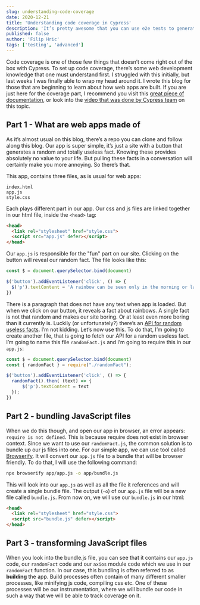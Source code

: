 ```yaml
---
slug: understanding-code-coverage
date: 2020-12-21
title: 'Understanding code coverage in Cypress'
description: 'It’s pretty awesome that you can use e2e tests to generate your coverage data. In this blog I’m describing how the whole process works.'
published: false
author: 'Filip Hric'
tags: ['testing', 'advanced']
---
```

Code coverage is one of those few things that doesn’t come right out of the box with Cypress. To set up code coverage, there’s some web development knowledge that one must understand first. I struggled with this initially, but last weeks I was finally able to wrap my head around it. I wrote this blog for those that are beginning to learn about how web apps are built. If you are just here for the coverage part, I recommend you visit this [great piece of documentation](https://docs.cypress.io/guides/tooling/code-coverage.html#Introduction), or look into the [video that was done by Cypress team](https://www.youtube.com/watch?v=C8g5X4vCZJA) on this topic.

## Part 1 - What are web apps made of
As it’s almost usual on this blog, there’s a repo you can clone and follow along this blog. Our app is super simple, it’s just a site with a button that generates a random and totally useless fact. Knowing these provides absolutely no value to your life. But pulling these facts in a conversation will certainly make you more annoying. So there’s that.

This app, contains three files, as is usual for web apps:
```
index.html
app.js
style.css
```
Each plays different part in our app. Our css and js files are linked together in our html file, inside the `<head>` tag:
```html
<head>
  <link rel="stylesheet" href="style.css">
  <script src="app.js" defer></script>
</head>
```

Our `app.js` is responsible for the "fun" part on our site. Clicking on the button will reveal our random fact. The file looks like this:
```js
const $ = document.querySelector.bind(document)

$('button').addEventListener('click', () => {
  $('p').textContent = 'A rainbow can be seen only in the morning or late afternoon. It can occur only when the sun is 40 degrees or less above the horizon.'
})
```
There is a paragraph that does not have any text when app is loaded. But when we click on our button, it reveals a fact about rainbows. A single fact is not that random and makes our site boring. Or at least even more boring than it currently is. Luckily (or unfortunately?) there’s an [API for random useless facts](https://uselessfacts.jsph.pl/). I’m not kidding. Let’s now use this. To do that, I’m going to create another file, that is going to fetch our API for a random useless fact. I’m going to name this file `randomFact.js` and I’m going to require this in our `app.js`:
```js {2}
const $ = document.querySelector.bind(document)
const { randomFact } = require("./randomFact");

$('button').addEventListener('click', () => {
  randomFact().then( (text) => {
      $('p').textContent = text
  });
})
```
## Part 2 - bundling JavaScript files
When we do this though, and open our app in browser, an error appears: `require is not defined`. This is because require does not exist in browser context. Since we want to use our `randomFact.js`, the common solution is to bundle up our js files into one. For our simple app, we can use tool called [Browserify](http://browserify.org/). It will convert our `app.js` file to a bundle that will be browser friendly. To do that, I will use the following command:
```bash
npx browserify app/app.js -o app/bundle.js
```
This will look into our `app.js` as well as all the file it references and will create a single bundle file. The output (`-o`) of our `app.js` file will be a new file called `bundle.js`. From now on, we will use our `bundle.js` in our html:
```html {3}
<head>
  <link rel="stylesheet" href="style.css">
  <script src="bundle.js" defer></script>
</head>
```
## Part 3 - transforming JavaScript files
When you look into the bundle.js file, you can see that it contains our `app.js` code, our `randomFact` code and our `axios` module code which we use in our `randomFact` function. In our case, this bundling is often referred to as **building** the app. Build processes often contain of many different smaller processes, like minifying js code, compiling css etc. One of these processes will be our instrumentation, where we will bundle our code in such a way that we will be able to track coverage on it.

